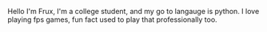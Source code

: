 Hello I'm Frux,
I'm a college student, and my go to langauge is python.
I love playing fps games, fun fact used to play that professionally too.

<!---
frux-c/frux-c is a ✨ special ✨ repository because its `README.md` (this file) appears on your GitHub profile.
You can click the Preview link to take a look at your changes.
--->
